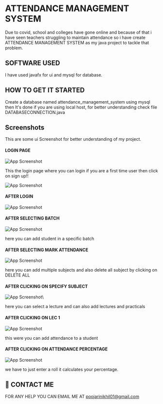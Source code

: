 # ATTENDANCE MANAGEMENT SYSTEM
Due to covid, school and colleges have gone online and because of that i have seen teachers
struggling to maintain attendance so i have create ATTENDANCE MANAGEMENT SYSTEM as my java
project to tackle that problem. 



## SOFTWARE USED 

I have used javafx for ui and mysql for database.

## HOW TO GET IT STARTED 
 Create a database named attendance_management_system using mysql then It's done if you are using local host, for better understanding check file DATABASECONNECTION.java


## Screenshots
This are some ui Screenshot for better understanding of my project.

#### LOGIN PAGE

![App Screenshot](https://raw.githubusercontent.com/poojarinikhil/ATTENDANCE_MANAGEMENT_SYSTEM/main/Attendance_Management_System/imagesfolder/README_IMAGES/SS1.png)

This the login page where you can login if you are a first time user then click on sign up!!

![App Screenshot](https://raw.githubusercontent.com/poojarinikhil/ATTENDANCE_MANAGEMENT_SYSTEM/main/Attendance_Management_System/imagesfolder/README_IMAGES/SS2.png)

#### AFTER LOGIN 

![App Screenshot](https://raw.githubusercontent.com/poojarinikhil/ATTENDANCE_MANAGEMENT_SYSTEM/main/Attendance_Management_System/imagesfolder/README_IMAGES/SS3.png)

#### AFTER SELECTING BATCH 

![App Screenshot](https://raw.githubusercontent.com/poojarinikhil/ATTENDANCE_MANAGEMENT_SYSTEM/main/Attendance_Management_System/imagesfolder/README_IMAGES/SS4.png)
   
 here you can add student in a specific batch 

#### AFTER SELECTING MARK ATTENDANCE 

![App Screenshot](https://raw.githubusercontent.com/poojarinikhil/ATTENDANCE_MANAGEMENT_SYSTEM/main/Attendance_Management_System/imagesfolder/README_IMAGES/SS5.png)

here you can add multiple subjects and also delete all subject by clicking on DELETE ALL 

#### AFTER CLICKING ON SPECIFY SUBJECT 

![App Screenshot](https://raw.githubusercontent.com/poojarinikhil/ATTENDANCE_MANAGEMENT_SYSTEM/main/Attendance_Management_System/imagesfolder/README_IMAGES/SS6.png)\

here you can select a lecture and can also add lectures and practicals


#### AFTER CLICKING ON LEC 1 

![App Screenshot](https://raw.githubusercontent.com/poojarinikhil/ATTENDANCE_MANAGEMENT_SYSTEM/main/Attendance_Management_System/imagesfolder/README_IMAGES/SS7.png)

this were you can add attendance to a student 

#### AFTER CLICKING ON ATTENDANCE PERCENTAGE

![App Screenshot](https://raw.githubusercontent.com/poojarinikhil/ATTENDANCE_MANAGEMENT_SYSTEM/main/Attendance_Management_System/imagesfolder/README_IMAGES/SS8.png)

we have to just enter a roll it calculates your percentage.
## 🔗 CONTACT ME 
FOR ANY HELP YOU CAN EMAIL ME AT poojarinikhil01@gmail.com
